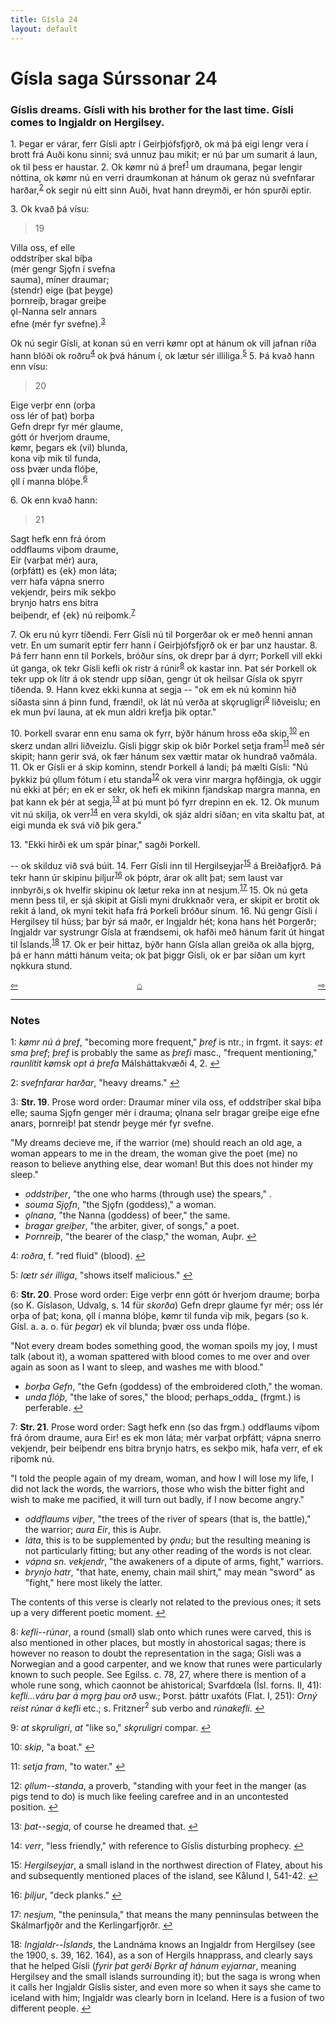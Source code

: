```yaml
---
title: Gísla 24
layout: default
---
```


# Gísla saga Súrssonar 24

### Gíslis dreams. Gísli with his brother for the last time. Gísli comes to Ingjaldr on Hergilsey.

1\. Þegar er várar, ferr Gísli aptr í Geirþjófsfj&#x1EB;rð, ok má þá eigi lengr vera í brott frá Auði konu sinni; svá unnuz þau mikit; er nú þar um sumarit á laun, ok til þess er haustar. 2. Ok k&oslash;mr nú á þref<sup id="a1">[1](#myfootnote1)</sup> um draumana, þegar lengir nóttina, ok k&oslash;mr nú en verri draumkonan at hánum ok geraz nú svefnfarar harðar,<sup id="a2">[2](#myfootnote2)</sup> ok segir nú eitt sinn Auði, hvat hann dreymði, er hón spurði eptir.

3\. Ok kvað þá vísu:

   >19   
   >    
   Villa oss, ef elle   
   oddstríþer skal bíþa   
   (mér gengr Sj&#x1EB;fn í svefna   
   sauma), míner draumar;   
   (stendr) eige (þat þeyge)   
   þornreiþ, bragar greiþe   
   &#x1EB;l-Nanna selr annars   
   efne (mér fyr svefne).<sup id="a3">[3](#myfootnote3)</sup>   

Ok nú segir Gísli, at konan sú en verri k&oslash;mr opt at hánum ok vill jafnan ríða hann blóði ok roðru<sup id="a4">[4](#myfootnote4)</sup> ok þvá hánum í, ok lætur sér illiliga.<sup id="a5">[5](#myfootnote5)</sup> 5. Þá kvað hann enn vísu:

   >20   
   >    
   Eige verþr enn (orþa   
   oss lér of þat) borþa   
   Gefn drepr fyr mér glaume,   
   gótt ór hverjom draume,   
   k&oslash;mr, þegars ek (vil) blunda,   
   kona viþ mik til funda,   
   oss þvær unda flóþe,   
   &#x1EB;ll í manna blóþe.<sup id="a6">[6](#myfootnote6)</sup>   

6\. Ok enn kvað hann:

   >21   
   >    
   Sagt hefk enn frá órom   
   oddflaums viþom draume,   
   Eir (varþat mér) aura,   
   (orþfátt) es {ek} mon láta;   
   verr hafa vápna snerro   
   vekjendr, þeirs mik sekþo   
   brynjo hatrs ens bitra   
   beiþendr, ef {ek} nú reiþomk.<sup id="a7">[7](#myfootnote7)</sup>   

7\. Ok eru nú kyrr tíðendi. Ferr Gísli nú til Þorgerðar ok er með henni annan vetr. En um sumarit eptir ferr hann í Geirþjófsfj&#x1EB;rð ok er þar unz haustar. 8. Þá ferr hann enn til Þorkels, bróður síns, ok drepr þar á dyrr; Þorkell vill ekki út ganga, ok tekr Gísli kefli ok ristr á rúnir<sup id="a8">[8](#myfootnote8)</sup> ok kastar inn. Þat sér Þorkell ok tekr upp ok lítr á ok stendr upp síðan, gengr út ok heilsar Gísla ok spyrr tíðenda. 9. Hann kvez ekki kunna at segja -- "ok em ek nú kominn hið síðasta sinn á þinn fund, frændi!, ok lát nú verða at sk&#x1EB;rugligri<sup id="a9">[9](#myfootnote9)</sup> liðveislu; en ek mun því launa, at ek mun aldri krefja þik optar."

10\. Þorkell svarar enn enu sama ok fyrr, býðr hánum hross eða skip,<sup id="a10">[10](#myfootnote10)</sup> en skerz undan allri liðveizlu. Gísli þiggr skip ok biðr Þorkel setja fram<sup id="a11">[11](#myfootnote11)</sup> með sér skipit; hann gerir svá, ok fær hánum sex vættir matar ok hundrað vaðmála. 11. Ok er Gísli er á skip kominn, stendr Þorkell á landi; þá mælti Gísli: "Nú þykkiz þú &#x1EB;llum fótum í etu standa<sup id="a12">[12](#myfootnote12)</sup> ok vera vinr margra h&#x1EB;fðingja, ok uggir nú ekki at þér; en ek er sekr, ok hefi ek mikinn fjandskap margra manna, en þat kann ek þér at segja,<sup id="a13">[13](#myfootnote13)</sup> at þú munt þó fyrr drepinn en ek. 12. Ok munum vit nú skilja, ok verr<sup id="a14">[14](#myfootnote14)</sup> en vera skyldi, ok sjáz aldri síðan; en vita skaltu þat, at eigi munda ek svá við þik gera."

13\. "Ekki hirði ek um spár þínar," sagði Þorkell.

-- ok skilduz við svá búit. 14. Ferr Gísli inn til Hergilseyjar<sup id="a15">[15](#myfootnote15)</sup> á Breiðafj&#x1EB;rð. Þá tekr hann úr skipinu þiljur<sup id="a16">[16](#myfootnote16)</sup> ok þóptr, árar ok allt þat; sem laust var innbyrði,s ok hvelfir skipinu ok lætur reka inn at nesjum.<sup id="a17">[17](#myfootnote17)</sup> 15. Ok nú geta menn þess til, er sjá skipit at Gísli myni drukknaðr vera, er skipit er brotit ok rekit á land, ok myni tekit hafa frá Þorkeli bróður sínum. 16. Nú gengr Gísli í Hergilsey til húss; þar býr sá maðr, er Ingjaldr hét; kona hans hét Þorgerðr; Ingjaldr var systrungr Gísla at frændsemi, ok hafði með hánum farit út hingat til Íslands.<sup id="a18">[18](#myfootnote18)</sup> 17. Ok er þeir hittaz, býðr hann Gísla allan greiða ok alla bj&#x1EB;rg, þá er hann mátti hánum veita; ok þat þiggr Gísli, ok er þar síðan um kyrt n&#x1EB;kkura stund.

<div style="float: left"><a href="http://rcblack.net/Gisla_saga/Gisla_23">⇦</a></div>
<div style="float: right"><a href="http://rcblack.net/Gisla_saga/Gisla_25">⇨</a></div>
<div style="margin: 0 auto; width: 100px;"><a href="http://rcblack.net/Gisla_saga/Gisla_home">&#8962;</a></div>

---

### Notes

<a name="myfootnote1" id="f1">1</a>:
 _k&oslash;mr nú á þref_, "becoming more frequent," _þref_ is ntr.; in frgmt. it says: _et sma þref_; _þref_ is probably the same as _þrefi_ masc., "frequent mentioning," _raunlítit k&oslash;msk opt á þrefa_ Málsháttakvæði 4, 2.
[↩](#a1)

<a name="myfootnote2" id="f2">2</a>:
 _svefnfarar harðar_, "heavy dreams."
[↩](#a2)

<a name="myfootnote3" id="f3">3</a>:
 __Str. 19__. Prose word order: Draumar míner vila oss, ef oddstríþer skal bíþa elle; sauma Sj&#x1EB;fn genger mér í drauma; &#x1EB;lnana selr bragar greiþe eige efne anars, þornreiþ! þat stendr þeyge mér fyr svefne.

"My dreams decieve me, if the warrior (me) should reach an old age, a woman appears to me in the dream, the woman give the poet (me) no reason to believe anything else, dear woman! But this does not hinder my sleep."

* _oddstríþer_, "the one who harms (through use) the spears," .
* _souma Sj&#x1EB;fn_, "the Sj&#x1EB;fn (goddess)," a woman.
* _&#x1EB;lnana_, "the Nanna (goddess) of beer," the same.
* _bragar greiþer_, "the arbiter, giver, of songs," a poet.
* _Þornreiþ_, "the bearer of the clasp," the woman, Auþr.
[↩](#a3)

<a name="myfootnote4" id="f4">4</a>:
 _roðra_, f. "red fluid" (blood).
[↩](#a4)

<a name="myfootnote5" id="f5">5</a>:
 _l&oelig;tr sér illiga_, "shows itself malicious."
[↩](#a5)

<a name="myfootnote6" id="f6">6</a>:
 __Str. 20__. Prose word order: Eige verþr enn gótt ór hverjom draume; borþa (so K. Gíslason, Udvalg, s. 14 für _skorða_) Gefn drepr glaume fyr mér; oss lér orþa of þat; kona, &#x1EB;ll í manna blóþe, k&oslash;mr til funda viþ mik, þegars (so k. Gísl. a. a. o. für _þegar_) ek vil blunda; þvær oss unda flóþe.

"Not every dream bodes something good, the woman spoils my joy, I must talk (about it), a woman spattered with blood comes to me over and over again as soon as I want to sleep, and washes me with blood."

* _borþa Gefn_, "the Gefn (goddess) of the embroidered cloth," the woman.
* _unda flóþ_, "the lake of sores," the blood; perhaps_odda_ (frgmt.) is perferable.
[↩](#a6)

<a name="myfootnote7" id="f7">7</a>:
 __Str. 21__. Prose word order: Sagt hefk enn (so das frgm.) oddflaums viþom frá órom draume, aura Eir! es ek mon láta; mér varþat orþfátt; vápna snerro vekjendr, þeir beiþendr ens bitra brynjo hatrs, es sekþo mik, hafa verr, ef ek riþomk nú.

"I told the people again of my dream, woman, and how I will lose my life, I did not lack the words, the warriors, those who wish the bitter fight and wish to make me pacified, it will turn out badly, if I now become angry."

* _oddflaums viþer_, "the trees of the river of spears (that is, the battle)," the warrior; _aura Eir_, this is Auþr.
* _láta_, this is to be supplemented by _&#x1EB;ndu_; but the resulting meaning is not particularly fitting; but any other reading of the words is not clear.
* _vápna sn. vekjendr_, "the awakeners of a dipute of arms, fight," warriors.
* _brynjo hatr_, "that hate, enemy, chain mail shirt," may mean "sword" as "fight," here most likely the latter.

The contents of this verse is clearly not related to the previous ones; it sets up a very different poetic moment.
[↩](#a7)

<a name="myfootnote8" id="f8">8</a>:
 _kefli--rúnar_, a round (small) slab onto which runes were carved, this is also mentioned in other places, but mostly in ahostorical sagas; there is however no reason to doubt the representation in the saga; Gísli was a Norwegian and a good carpenter, and we know that runes were particularly known to such people. See Egilss. c. 78, 27, where there is mention of a whole rune song, which caonnot be ahistorical; Svarfd&oelig;la (Ísl. forns. II, 41): _kefli...váru þar á m&#x1EB;rg þau orð_ usw.; Þorst. þáttr uxafóts (Flat. I, 251): _Orný reist rúnar á kefli_ etc.; s. Fritzner<sup>2</sup> sub verbo and _rúnakefli_.
[↩](#a8)

<a name="myfootnote9" id="f9">9</a>:
 _at sk&#x1EB;ruligri_, _at_ "like so," _sk&#x1EB;ruligri_ compar.
[↩](#a9)

<a name="myfootnote10" id="f10">10</a>:
 _skip_, "a boat."
[↩](#a10)

<a name="myfootnote11" id="f11">11</a>:
 _setja fram_, "to water."
[↩](#a11)

<a name="myfootnote12" id="f12">12</a>:
 _&#x1EB;llum--standa_, a proverb, "standing with your feet in the manger (as pigs tend to do) is much like feeling carefree and in an uncontested position.
[↩](#a12)

<a name="myfootnote13" id="f13">13</a>:
 _þat--segja_, of course he dreamed that.
[↩](#a13)

<a name="myfootnote14" id="f14">14</a>:
 _verr_, "less friendly," with reference to Gíslis disturbing prophecy.
[↩](#a14)

<a name="myfootnote15" id="f15">15</a>:
 _Hergilseyjar_, a small island in the northwest direction of Flatey, about his and subsequently mentioned places of the island, see Kålund I, 541-42.
[↩](#a15)

<a name="myfootnote16" id="f16">16</a>:
 _þiljur_, "deck planks."
[↩](#a16)

<a name="myfootnote17" id="f17">17</a>:
 _nesjum_, "the peninsula," that means the many penninsulas between the Skálmarfj&#x1EB;ðr and the Kerlingarfj&#x1EB;rðr.
[↩](#a17)

<a name="myfootnote18" id="f18">18</a>:
 _Ingjaldr--Íslands_, the Landnáma knows an Ingjaldr from Hergilsey (see the 1900, s. 39, 162. 164), as a son of Hergils hnapprass, and clearly says that he helped Gísli (_fyrir þat gerði B&#x1EB;rkr af hánum eyjarnar_, meaning Hergilsey and the small islands surrounding it); but the saga is wrong when it calls her Ingjaldr Gíslis sister, and even more so when it says she came to iceland with him; Ingjaldr was clearly born in Iceland. Here is a fusion of two different people.
[↩](#a18)
